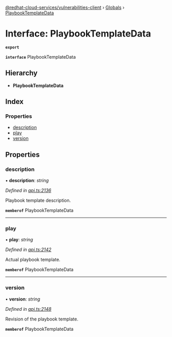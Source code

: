 [@redhat-cloud-services/vulnerabilities-client](../README.md) › [Globals](../globals.md) › [PlaybookTemplateData](playbooktemplatedata.md)

# Interface: PlaybookTemplateData

**`export`** 

**`interface`** PlaybookTemplateData

## Hierarchy

* **PlaybookTemplateData**

## Index

### Properties

* [description](playbooktemplatedata.md#description)
* [play](playbooktemplatedata.md#play)
* [version](playbooktemplatedata.md#version)

## Properties

###  description

• **description**: *string*

*Defined in [api.ts:2136](https://github.com/RedHatInsights/javascript-clients.gi/blob/master/packages/vulnerabilities/api.ts#L2136)*

Playbook template description.

**`memberof`** PlaybookTemplateData

___

###  play

• **play**: *string*

*Defined in [api.ts:2142](https://github.com/RedHatInsights/javascript-clients.gi/blob/master/packages/vulnerabilities/api.ts#L2142)*

Actual playbook template.

**`memberof`** PlaybookTemplateData

___

###  version

• **version**: *string*

*Defined in [api.ts:2148](https://github.com/RedHatInsights/javascript-clients.gi/blob/master/packages/vulnerabilities/api.ts#L2148)*

Revision of the playbook template.

**`memberof`** PlaybookTemplateData
